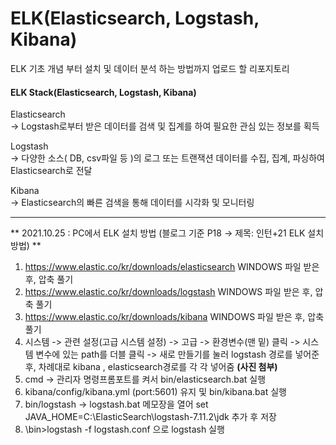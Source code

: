 # ELK(Elasticsearch, Logstash, Kibana)
ELK 기초 개념 부터 설치 및 데이터 분석 하는 방법까지 업로드 할 리포지토리   

#### ELK Stack(Elasticsearch, Logstash, Kibana)
Elasticsearch   
-> Logstash로부터 받은 데이터를 검색 및 집계를 하여 필요한 관심 있는 정보를 획득

Logstash     
-> 다양한 소스( DB, csv파일 등 )의 로그 또는 트랜잭션 데이터를 수집, 집계, 파싱하여 Elasticsearch로 전달

Kibana    
-> Elasticsearch의 빠른 검색을 통해 데이터를 시각화 및 모니터링
 
*** 
** 2021.10.25 : PC에서 ELK 설치 방법   (블로그 기준 P18 -> 제목: 인턴+21 ELK 설치방법) **
1.  https://www.elastic.co/kr/downloads/elasticsearch  WINDOWS 파일 받은 후, 압축 풀기
2.  https://www.elastic.co/kr/downloads/logstash   WINDOWS 파일 받은 후, 압축 풀기
3.  https://www.elastic.co/kr/downloads/kibana  WINDOWS 파일 받은 후, 압축 풀기
4.  시스템 -> 관련 설정(고급 시스템 설정) -> 고급 -> 환경변수(맨 밑) 클릭  -> 시스템 변수에 있는 path를 더블 클릭 -> 새로 만들기를 눌러 logstash 경로를 넣어준 후, 차례대로 kibana , elasticsearch경로를 각 각 넣어줌 **(사진 첨부)**
6.  cmd -> 관리자 명령프롬포트를 켜서 bin/elasticsearch.bat 실행
7.  kibana/config/kibana.yml (port:5601) 유지 및 bin/kibana.bat 실행
8.  bin/logstash -> logstash.bat 메모장을 열어 set JAVA_HOME=C:\ElasticSearch\logstash-7.11.2\jdk 추가 후 저장
9.  \bin>logstash -f logstash.conf 으로 logstash 실행
